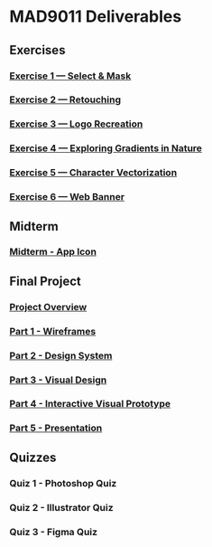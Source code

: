 # MAD9011 Deliverables

## Exercises

### [Exercise 1 — Select & Mask](./exercises/ex-1.md)

<Badge text="Updating in progress" type="error" />

### [Exercise 2 — Retouching](./exercises/ex-2.md)

<Badge text="Updating in progress" type="error" />

### [Exercise 3 — Logo Recreation](./exercises/ex-3.md)

<Badge text="Updating in progress" type="error" />

### [Exercise 4 — Exploring Gradients in Nature](./exercises/ex-4.md)

<Badge text="Updating in progress" type="error" />

### [Exercise 5 — Character Vectorization](./exercises/ex-5.md)

<Badge text="Updating in progress" type="error" />

### [Exercise 6 — Web Banner](./exercises/ex-6.md)

<Badge text="Updating in progress" type="error" />

## Midterm

### [Midterm - App Icon](./assignments/assignment-1)

<Badge text="Updating in progress" type="error" />

## Final Project

<Badge text="Updating in progress" type="error" />

### [Project Overview](./finalproject/overview)

### [Part 1 - Wireframes](./finalproject/part1)

### [Part 2 - Design System](./finalproject/part2)

### [Part 3 - Visual Design](./finalproject/part3)

### [Part 4 - Interactive Visual Prototype](./finalproject/part4)

### [Part 5 - Presentation](./finalproject/part5)

## Quizzes

### Quiz 1 - Photoshop Quiz

<Badge text="Due: Date" />

### Quiz 2 - Illustrator Quiz

<Badge text="Due: Date" />

### Quiz 3 - Figma Quiz

<Badge text="Due: Date" />
